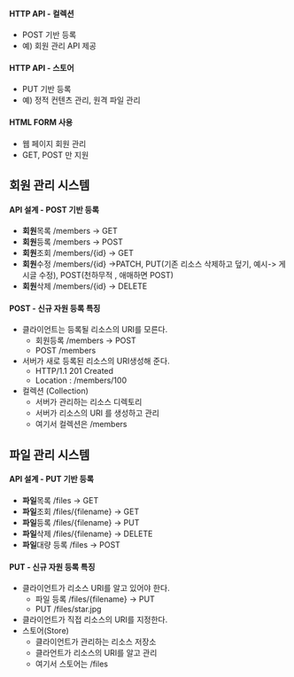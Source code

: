 #### HTTP API - 컬렉션 
- POST 기반 등록 
- 예) 회원 관리 API 제공 
#### HTTP API - 스토어 
- PUT 기반 등록 
- 예) 정적 컨텐츠 관리, 원격 파일 관리
#### HTML FORM 사용 
- 웹 페이지 회원 관리
- GET, POST 만 지원 

## 회원 관리 시스템
#### API 설계 - POST 기반 등록 
- **회원**목록 /members -> GET 
- **회원**등록 /members -> POST
- **회원**조회 /members/{id} -> GET
- **회원**수정 /members/{id} ->PATCH, PUT(기존 리소스 삭제하고 덮기, 예시-> 게시글 수정), POST(천하무적 , 애매하면 POST)
- **회원**삭제 /members/{id} -> DELETE

#### POST - 신규 자원 등록 특징 
- 클라이언트는 등록될 리소스의 URI를 모른다. 
	- 회원등록 /members -> POST
	- POST /members 
- 서버가 새로 등록된 리소스의 URI생성해 준다. 
	- HTTP/1.1 201 Created
	- Location : /members/100
- 컬렉션 (Collection) 
	- 서버가 관리하는 리소스 디렉토리 
	- 서버가 리소스의 URI 를 생성하고 관리 
	- 여기서 컬렉션은 /members 


## 파일 관리 시스템 
#### API 설계 - PUT 기반 등록    

- **파일**목록 /files -> GET
- **파일**조회 /files/{filename} -> GET
- **파일**등록 /files/{filename} -> PUT
- **파일**삭제 /files/{filename} -> DELETE
- **파일**대량 등록 /files -> POST 

#### PUT - 신규 자원 등록 특징
- 클라이언트가 리소스 URI를 알고 있어야 한다. 
	- 파일 등록 /files/{filename} -> PUT
	- PUT /files/star.jpg
- 클라이언트가 직접 리소스의 URI를 지정한다. 
- 스토어(Store) 
	- 클라이언트가 관리하는 리소스 저장소 
	- 클라언트가 리소스의 URI를 알고 관리
	- 여기서 스토어는 /files


